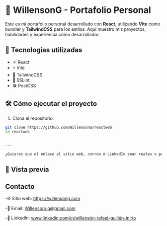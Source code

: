 # 💼 WillensonG - Portafolio Personal

Este es mi portafolio personal desarrollado con **React**, utilizando **Vite** como bundler y **TailwindCSS** para los estilos. Aquí muestro mis proyectos, habilidades y experiencia como desarrollador.

## 🚀 Tecnologías utilizadas

- ⚛️ React
- ⚡ Vite
- 🎨 TailwindCSS
- 🧹 ESLint
- 🛠️ PostCSS


## 🛠️ Cómo ejecutar el proyecto

1. Clona el repositorio:

```bash
git clone https://github.com/WillensonG/reactweb
cd reactweb


---

¿Quieres que el enlace al sitio web, correo o LinkedIn sean reales o prefieres dejarlo como ejemplo genérico? También puedo ayudarte a incluir una sección para mostrar tus proyectos destacados dentro del portafolio si lo deseas.
```
## 📸 Vista previa

## Contacto

-🌐 Sitio web: https://willensong.com

-📧 Email: Willensonr.g@gmail.com

-💼 LinkedIn: www.linkedin.com/in/willensón-rafael-guillén-inirio
